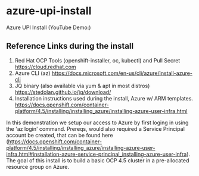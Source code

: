 # azure-upi-install
Azure UPI Install (YouTube Demo:)

## Reference Links during the install
1. Red Hat OCP Tools (openshift-installer, oc, kubectl) and Pull Secret
    https://cloud.redhat.com
2. Azure CLI (az)
    https://docs.microsoft.com/en-us/cli/azure/install-azure-cli
3. JQ binary (also available via yum & apt in most distros)
    https://stedolan.github.io/jq/download/
4. Installation instructions used during the install, Azure w/ ARM templates.
    https://docs.openshift.com/container-platform/4.5/installing/installing_azure/installing-azure-user-infra.html


In this demonstration we setup our access to Azure by first loging in using the 'az login' command. Prereqs, would also required a Service Principal account be created, that can be found here (https://docs.openshift.com/container-platform/4.5/installing/installing_azure/installing-azure-user-infra.html#installation-azure-service-principal_installing-azure-user-infra). The goal of this install is to build a basic OCP 4.5 cluster in a pre-allocated resource group on Azure.

